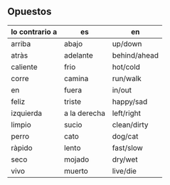 ## Opuestos

| lo contrario a | es           | en           |
| -------------- | ------------ | ------------ |
| arriba         | abajo        | up/down      |
| atràs          | adelante     | behind/ahead |
| caliente       | frio         | hot/cold     |
| corre          | camina       | run/walk     |
| en             | fuera        | in/out       |
| feliz          | triste       | happy/sad    |
| izquierda      | a la derecha | left/right   |
| limpio         | sucio        | clean/dirty  |
| perro          | cato         | dog/cat      |
| ràpido         | lento        | fast/slow    |
| seco           | mojado       | dry/wet      |
| vivo           | muerto       | live/die     |
